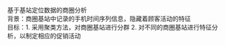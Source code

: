 基于基站定位数据的商圈分析  
背景：商圈基站中记录的手机时间序列信息，隐藏着顾客活动的特征  
目标：1. 采用聚类方法，对商圈基站进行分群 2. 对不同的商圈基站进行特征分析，以制定相应的促销活动
